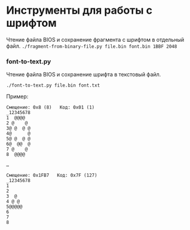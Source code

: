 # Инструменты для работы с шрифтом

Чтение файла BIOS и сохранение фрагмента с шрифтом в отдельный файл.
`./fragment-from-binary-file.py file.bin font.bin 1BBF 2048`

### font-to-text.py
Чтение файла BIOS и сохранение шрифта в текстовый файл.

`./font-to-text.py file.bin font.txt`

Пример:
```
Смещение: 0x8 (8)   Код: 0x01 (1)
_12345678
1  @@@@
2 @    @
3@ @  @ @
4@      @
5@ @  @ @
6@  @@  @
7 @    @
8  @@@@

…

Смещение: 0x1FB7   Код: 0x7F (127)
_12345678
1
2
3  @
4 @ @
5@@@@@
6
7
8







```
